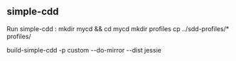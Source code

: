 simple-cdd
----------

Run simple-cdd :
mkdir mycd && cd mycd
mkdir profiles
cp ../sdd-profiles/* profiles/

build-simple-cdd  -p custom --do-mirror --dist jessie
